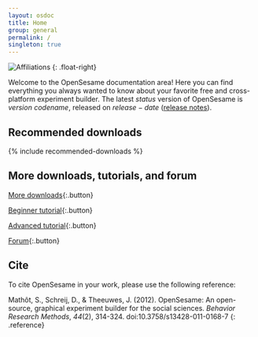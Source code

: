 ```yaml
---
layout: osdoc
title: Home
group: general
permalink: /
singleton: true
---
```


![Affiliations](/img/affiliations.png "Affiliations")
{: .float-right}


Welcome to the OpenSesame documentation area! Here you can find everything you always wanted to know about your favorite free and cross-platform experiment builder. The latest $status$ version of OpenSesame is $version$ *$codename$*, released on $release-date$ ([release notes]).

## Recommended downloads

{% include recommended-downloads %}

## More downloads, tutorials, and forum

[More downloads][]{:.button}

[Beginner tutorial][]{:.button}

[Advanced tutorial][]{:.button}

[Forum][]{:.button}

## Cite

To cite OpenSesame in your work, please use the following reference:

Mathôt, S., Schreij, D., & Theeuwes, J. (2012). OpenSesame: An open-source, graphical experiment builder for the social sciences. *Behavior Research Methods*, *44*(2), 314-324. doi:10.3758/s13428-011-0168-7
{: .reference}

[forum]: http://forum.cogsci.nl/
[Beginner tutorial]: /tutorials/step-by-step-tutorial/
[Advanced tutorial]: /tutorials/attentional-blink/
[release notes]: /notes/$version$/
[More downloads]: /getting-opensesame/download/
[chris longmore]: http://www.chrislongmore.co.uk/
